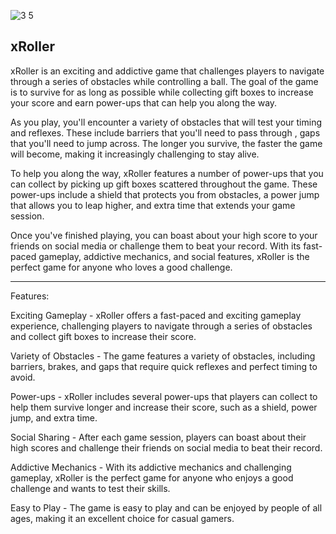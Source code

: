 ![3 5](https://user-images.githubusercontent.com/92585902/223062729-20776a54-85e0-4125-96c3-66bab8c97ac4.png)

xRoller
--------------------

xRoller is an exciting and addictive game that challenges players to navigate through a series of obstacles while controlling a ball. The goal of the game is to survive for as long as possible while collecting gift boxes to increase your score and earn power-ups that can help you along the way.

As you play, you'll encounter a variety of obstacles that will test your timing and reflexes. These include barriers that you'll need to pass through , gaps that you'll need to jump across. The longer you survive, the faster the game will become, making it increasingly challenging to stay alive.

To help you along the way, xRoller features a number of power-ups that you can collect by picking up gift boxes scattered throughout the game. These power-ups include a shield that protects you from obstacles, a power jump that allows you to leap higher, and extra time that extends your game session.

Once you've finished playing, you can boast about your high score to your friends on social media or challenge them to beat your record. With its fast-paced gameplay, addictive mechanics, and social features, xRoller is the perfect game for anyone who loves a good challenge.

--------------------
Features:

Exciting Gameplay - xRoller offers a fast-paced and exciting gameplay experience, challenging players to navigate through a series of obstacles and collect gift boxes to increase their score.

Variety of Obstacles - The game features a variety of obstacles, including barriers, brakes, and gaps that require quick reflexes and perfect timing to avoid.

Power-ups - xRoller includes several power-ups that players can collect to help them survive longer and increase their score, such as a shield, power jump, and extra time.

Social Sharing - After each game session, players can boast about their high scores and challenge their friends on social media to beat their record.

Addictive Mechanics - With its addictive mechanics and challenging gameplay, xRoller is the perfect game for anyone who enjoys a good challenge and wants to test their skills.

Easy to Play - The game is easy to play and can be enjoyed by people of all ages, making it an excellent choice for casual gamers.
